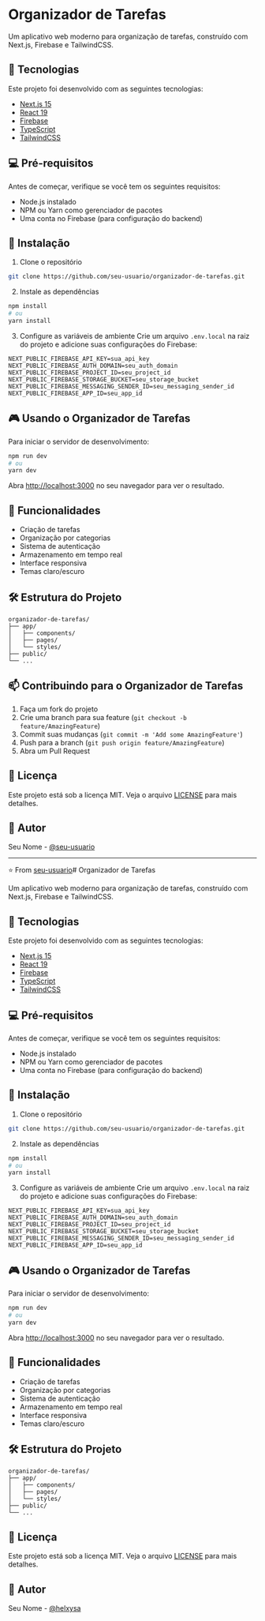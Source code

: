 # Organizador de Tarefas

Um aplicativo web moderno para organização de tarefas, construído com Next.js, Firebase e TailwindCSS.

## 🚀 Tecnologias

Este projeto foi desenvolvido com as seguintes tecnologias:

- [Next.js 15](https://nextjs.org/)
- [React 19](https://react.dev/)
- [Firebase](https://firebase.google.com/)
- [TypeScript](https://www.typescriptlang.org/)
- [TailwindCSS](https://tailwindcss.com/)

## 💻 Pré-requisitos

Antes de começar, verifique se você tem os seguintes requisitos:

- Node.js instalado
- NPM ou Yarn como gerenciador de pacotes
- Uma conta no Firebase (para configuração do backend)

## 🚀 Instalação

1. Clone o repositório
```bash
git clone https://github.com/seu-usuario/organizador-de-tarefas.git
```

2. Instale as dependências
```bash
npm install
# ou
yarn install
```

3. Configure as variáveis de ambiente
Crie um arquivo `.env.local` na raiz do projeto e adicione suas configurações do Firebase:
```env
NEXT_PUBLIC_FIREBASE_API_KEY=sua_api_key
NEXT_PUBLIC_FIREBASE_AUTH_DOMAIN=seu_auth_domain
NEXT_PUBLIC_FIREBASE_PROJECT_ID=seu_project_id
NEXT_PUBLIC_FIREBASE_STORAGE_BUCKET=seu_storage_bucket
NEXT_PUBLIC_FIREBASE_MESSAGING_SENDER_ID=seu_messaging_sender_id
NEXT_PUBLIC_FIREBASE_APP_ID=seu_app_id
```

## 🎮 Usando o Organizador de Tarefas

Para iniciar o servidor de desenvolvimento:

```bash
npm run dev
# ou
yarn dev
```

Abra [http://localhost:3000](http://localhost:3000) no seu navegador para ver o resultado.

## 📝 Funcionalidades

- Criação de tarefas
- Organização por categorias
- Sistema de autenticação
- Armazenamento em tempo real
- Interface responsiva
- Temas claro/escuro

## 🛠 Estrutura do Projeto

```
organizador-de-tarefas/
├── app/
│   ├── components/
│   ├── pages/
│   └── styles/
├── public/
└── ...
```

## 📫 Contribuindo para o Organizador de Tarefas

1. Faça um fork do projeto
2. Crie uma branch para sua feature (`git checkout -b feature/AmazingFeature`)
3. Commit suas mudanças (`git commit -m 'Add some AmazingFeature'`)
4. Push para a branch (`git push origin feature/AmazingFeature`)
5. Abra um Pull Request

## 📝 Licença

Este projeto está sob a licença MIT. Veja o arquivo [LICENSE](LICENSE) para mais detalhes.

## 👥 Autor

Seu Nome - [@seu-usuario](https://github.com/seu-usuario)

---

⭐️ From [seu-usuario](https://github.com/seu-usuario)# Organizador de Tarefas

Um aplicativo web moderno para organização de tarefas, construído com Next.js, Firebase e TailwindCSS.

## 🚀 Tecnologias

Este projeto foi desenvolvido com as seguintes tecnologias:

- [Next.js 15](https://nextjs.org/)
- [React 19](https://react.dev/)
- [Firebase](https://firebase.google.com/)
- [TypeScript](https://www.typescriptlang.org/)
- [TailwindCSS](https://tailwindcss.com/)

## 💻 Pré-requisitos

Antes de começar, verifique se você tem os seguintes requisitos:

- Node.js instalado
- NPM ou Yarn como gerenciador de pacotes
- Uma conta no Firebase (para configuração do backend)

## 🚀 Instalação

1. Clone o repositório
```bash
git clone https://github.com/seu-usuario/organizador-de-tarefas.git
```

2. Instale as dependências
```bash
npm install
# ou
yarn install
```

3. Configure as variáveis de ambiente
Crie um arquivo `.env.local` na raiz do projeto e adicione suas configurações do Firebase:
```env
NEXT_PUBLIC_FIREBASE_API_KEY=sua_api_key
NEXT_PUBLIC_FIREBASE_AUTH_DOMAIN=seu_auth_domain
NEXT_PUBLIC_FIREBASE_PROJECT_ID=seu_project_id
NEXT_PUBLIC_FIREBASE_STORAGE_BUCKET=seu_storage_bucket
NEXT_PUBLIC_FIREBASE_MESSAGING_SENDER_ID=seu_messaging_sender_id
NEXT_PUBLIC_FIREBASE_APP_ID=seu_app_id
```

## 🎮 Usando o Organizador de Tarefas

Para iniciar o servidor de desenvolvimento:

```bash
npm run dev
# ou
yarn dev
```

Abra [http://localhost:3000](http://localhost:3000) no seu navegador para ver o resultado.

## 📝 Funcionalidades

- Criação de tarefas
- Organização por categorias
- Sistema de autenticação
- Armazenamento em tempo real
- Interface responsiva
- Temas claro/escuro

## 🛠 Estrutura do Projeto

```
organizador-de-tarefas/
├── app/
│   ├── components/
│   ├── pages/
│   └── styles/
├── public/
└── ...
```

## 📝 Licença

Este projeto está sob a licença MIT. Veja o arquivo [LICENSE](LICENSE) para mais detalhes.

## 👥 Autor

Seu Nome - [@helxysa](https://github.com/helxysa)
